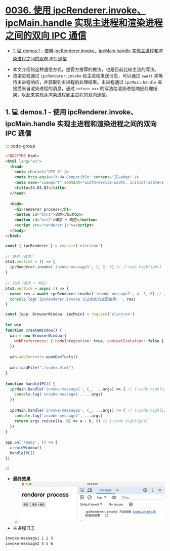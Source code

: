 # [0036. 使用 ipcRenderer.invoke、ipcMain.handle 实现主进程和渲染进程之间的双向 IPC 通信](https://github.com/Tdahuyou/TNotes.electron/tree/main/notes/0036.%20%E4%BD%BF%E7%94%A8%20ipcRenderer.invoke%E3%80%81ipcMain.handle%20%E5%AE%9E%E7%8E%B0%E4%B8%BB%E8%BF%9B%E7%A8%8B%E5%92%8C%E6%B8%B2%E6%9F%93%E8%BF%9B%E7%A8%8B%E4%B9%8B%E9%97%B4%E7%9A%84%E5%8F%8C%E5%90%91%20IPC%20%E9%80%9A%E4%BF%A1)

<!-- region:toc -->

- [1. 💻 demos.1 - 使用 ipcRenderer.invoke、ipcMain.handle 实现主进程和渲染进程之间的双向 IPC 通信](#1--demos1---使用-ipcrendererinvokeipcmainhandle-实现主进程和渲染进程之间的双向-ipc-通信)

<!-- endregion:toc -->
- 本文介绍的这种通信方式，是官方推荐的做法，也是目前比较主流的写法。
- 渲染进程通过 `ipcRenderer.invoke` 给主进程发送消息，可以通过 `await` 来等待主进程响应，并获取到主进程的处理结果。主进程通过 `ipcMain.handle` 来接受来自渲染进程的消息，通过 `return xxx` 的写法给渲染进程响应处理结果，以此来实现从渲染进程到主进程的双向通信。

## 1. 💻 demos.1 - 使用 ipcRenderer.invoke、ipcMain.handle 实现主进程和渲染进程之间的双向 IPC 通信

::: code-group

```html [index.html]
<!DOCTYPE html>
<html lang="en">
  <head>
    <meta charset="UTF-8" />
    <meta http-equiv="X-UA-Compatible" content="IE=edge" />
    <meta name="viewport" content="width=device-width, initial-scale=1.0" />
    <title>24.03.02</title>
  </head>

  <body>
    <h1>renderer process</h1>
    <button id="btn1">请求</button>
    <button id="btn2">请求 + 响应</button>
    <script src="renderer.js"></script>
  </body>
</html>
```

```js [renderer.js]
const { ipcRenderer } = require('electron')

// 单向（请求）
btn1.onclick = () => {
  ipcRenderer.invoke('invoke-message1', 1, 2, 3) // [!code highlight]
}

// 双向（请求 + 响应）
btn2.onclick = async () => {
  const res = await ipcRenderer.invoke('invoke-message2', 4, 5, 6) // [!code highlight]
  console.log('ipcRenderer.invoke 方法收到的返回结果：', res)
}
```


```js [index.js]
const {app, BrowserWindow, ipcMain} = require('electron')

let win
function createWindow() {
  win = new BrowserWindow({
    webPreferences: { nodeIntegration: true, contextIsolation: false }
  })

  win.webContents.openDevTools()

  win.loadFile("./index.html")
}

function handleIPC() {
  ipcMain.handle('invoke-message1', (_, ...args) => { // [!code highlight]
    console.log('invoke-message1', ...args)
  })

  ipcMain.handle('invoke-message2', (_, ...args) => { // [!code highlight]
    console.log('invoke-message2', ...args)
    return args.reduce((a, b) => a + b, 0) // [!code highlight]
  })
}

app.on('ready', () => {
  createWindow()
  handleIPC()
})
```

:::

- **最终效果**
  - ![](assets/2024-10-05-20-18-59.png)
- 主进程日志

```bash
invoke-message1 1 2 3
invoke-message2 4 5 6
```
